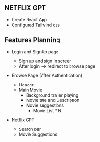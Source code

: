 ## NETFLIX GPT

- Create React App
- Configured Tailwind css

## Features Planning

- Login and SignUp page

  - Sign up and sign in screen
  - After login --> redirect to browse page

- Browse Page (After Authentication)
  - Header
  - Main Movie
    - Background trailer playing
    - Movie title and Description
    - Movie suggestions
      - Movie List \* N
- Netflix GPT
  - Search bar
  - Movie Suggestions
